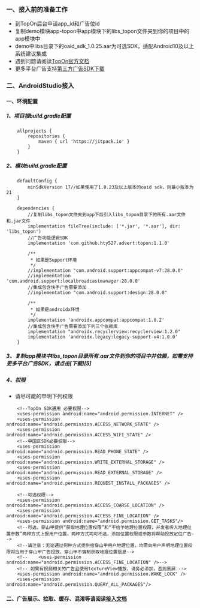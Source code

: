 ### 一、接入前的准备工作
* 到TopOn后台申请app_id和广告位id<br>
* 复制demo模块app-topon中app模块下的libs_topon文件夹到你的项目中的app模块中<br>
* demo中libs目录下的oaid_sdk_1.0.25.aar为可选SDK，适配Android10及以上系统建议集成<br>
* 遇到问题请阅读[TopOn官方文档][1]<br>
* 更多平台广告支持[第三方广告SDK下载][2]<br>

[1]:https://docs.toponad.com/#/zh-cn/android/GetStarted/TopOn_Get_Started "TopOn官方文档"
[2]:https://docs.toponad.com/#/zh-cn/android/GetStarted/TopOn_Get_Started "第三方广告SDK下载"

### 二、AndroidStudio接入

#### 一、环境配置
##### 1、项目根build.gradle配置
```
    allprojects {
        repositories {
            maven { url 'https://jitpack.io' }
        }
    }
```
##### 2、模块build.gradle配置
```
    defaultConfig {
        minSdkVersion 17//如果使用了1.0.23及以上版本的oaid sdk，则最小版本为21
    }

    dependencies {
        //复制libs_topon文件夹到app下后引入libs_topon目录下的所有.aar文件和.jar文件
        implementation fileTree(include: ['*.jar', '*.aar'], dir: 'libs_topon')
        //广告功能逻辑SDK
        implementation 'com.github.hty527.advert:topon:1.1.0'
    
        /**
         * 如果是Support环境
         */
        //implementation "com.android.support:appcompat-v7:28.0.0"
        //implementation 'com.android.support:localbroadcastmanager:28.0.0'
        //集成包含快手广告需要添加
        //implementation "com.android.support:design:28.0.0"
    
        /**
         * 如果是androidx环境
         */
        implementation 'androidx.appcompat:appcompat:1.0.2'
        //集成包含快手广告需要添加下列三个依赖库
        implementation "androidx.recyclerview:recyclerview:1.2.0"
        implementation 'androidx.legacy:legacy-support-v4:1.0.0'
    }
```
##### 3、复制app模块中libs_topon目录所有.aar文件到你的项目中并依赖，如需支持更多平台广告SDK，请点击[下载][5]
##### 4、权限
* 请尽可能的申明下列权限
```
    <!--TopOn SDK通用 必要权限-->
    <uses-permission android:name="android.permission.INTERNET" />
    <uses-permission android:name="android.permission.ACCESS_NETWORK_STATE" />
    <uses-permission android:name="android.permission.ACCESS_WIFI_STATE" />
    <!--中国区SDK必要权限-->
    <uses-permission android:name="android.permission.READ_PHONE_STATE" />
    <uses-permission android:name="android.permission.WRITE_EXTERNAL_STORAGE" />
    <uses-permission android:name="android.permission.READ_EXTERNAL_STORAGE" />
    <uses-permission android:name="android.permission.REQUEST_INSTALL_PACKAGES" />

    <!--可选权限-->
    <uses-permission android:name="android.permission.ACCESS_COARSE_LOCATION" />
    <uses-permission android:name="android.permission.ACCESS_FINE_LOCATION" />
    <uses-permission android:name="android.permission.GET_TASKS"/>
    <!--可选，穿山甲提供“获取地理位置权限”和“不给予地理位置权限，开发者传入地理位置参数”两种方式上报用户位置，两种方式均可不选，添加位置权限或参数将帮助投放定位广告-->
    <!--请注意：无论通过何种方式提供给穿山甲用户地理位置，均需向用户声明地理位置权限将应用于穿山甲广告投放，穿山甲不强制获取地理位置信息-->
    <!--    <uses-permission android:name="android.permission.ACCESS_FINE_LOCATION" />-->
    <!-- 如果有视频相关的广告且使用textureView播放，请务必添加，否则黑屏 -->
    <uses-permission android:name="android.permission.WAKE_LOCK" />
    <uses-permission android:name="android.permission.QUERY_ALL_PACKAGES"/>
```
#### 二、广告展示、拉取、缓存、混淆等请阅读[接入文档][3]
[3]:https://github.com/hty527/advert/wiki/TopOnWiki "接入文档"
